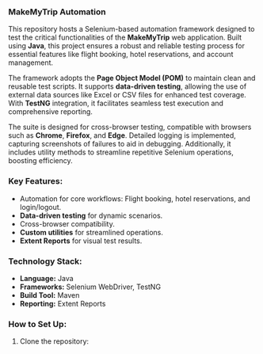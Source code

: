 ### MakeMyTrip Automation   

This repository hosts a Selenium-based automation framework designed to test the critical functionalities of the **MakeMyTrip** web application. Built using **Java**, this project ensures a robust and reliable testing process for essential features like flight booking, hotel reservations, and account management.  

The framework adopts the **Page Object Model (POM)** to maintain clean and reusable test scripts. It supports **data-driven testing**, allowing the use of external data sources like Excel or CSV files for enhanced test coverage. With **TestNG** integration, it facilitates seamless test execution and comprehensive reporting.  

The suite is designed for cross-browser testing, compatible with browsers such as **Chrome**, **Firefox**, and **Edge**. Detailed logging is implemented, capturing screenshots of failures to aid in debugging. Additionally, it includes utility methods to streamline repetitive Selenium operations, boosting efficiency.  

### Key Features:  
- Automation for core workflows: Flight booking, hotel reservations, and login/logout.  
- **Data-driven testing** for dynamic scenarios.  
- Cross-browser compatibility.  
- **Custom utilities** for streamlined operations.  
- **Extent Reports** for visual test results.  

### Technology Stack:  
- **Language:** Java  
- **Frameworks:** Selenium WebDriver, TestNG  
- **Build Tool:** Maven  
- **Reporting:** Extent Reports  

### How to Set Up:  
1. Clone the repository:  

